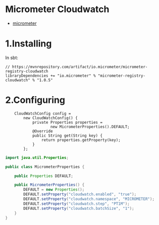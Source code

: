 Micrometer Cloudwatch
=====================

* [micrometer](https://micrometer.io/)

# 1.Installing

In sbt:

```
// https://mvnrepository.com/artifact/io.micrometer/micrometer-registry-cloudwatch
libraryDependencies += "io.micrometer" % "micrometer-registry-cloudwatch" % "1.0.5"
```

# 2.Configuring

```java_holder_method_tree
    CloudWatchConfig config =
        new CloudWatchConfig() {
            private Properties properties =
                    new MicrometerProperties().DEFAULT;
            @Override
            public String get(String key) {
                return properties.getProperty(key);
            }
        };
```

```java
import java.util.Properties;

public class MicrometerProperties {

    public Properties DEFAULT;

    public MicrometerProperties() {
        DEFAULT = new Properties();
        DEFAULT.setProperty("cloudwatch.enabled", "true");
        DEFAULT.setProperty("cloudwatch.namespace", "MICROMETER");
        DEFAULT.setProperty("cloudwatch.step", "PT1M");
        DEFAULT.setProperty("cloudwatch.batchSize", "1");
    }
}
```
